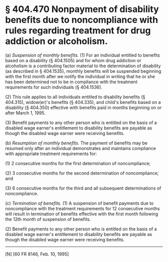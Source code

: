 # § 404.470   Nonpayment of disability benefits due to noncompliance with rules regarding treatment for drug addiction or alcoholism.

(a) *Suspension of monthly benefits.* (1) For an individual entitled to benefits based on a disability (§ 404.1505) and for whom drug addiction or alcoholism is a contributing factor material to the determination of disability (as described in § 404.1535), monthly benefits will be suspended beginning with the first month after we notify the individual in writing that he or she has been determined not to be in compliance with the treatment requirements for such individuals (§ 404.1536).


(2) This rule applies to all individuals entitled to disability benefits (§ 404.315), widow(er)'s benefits (§ 404.335), and child's benefits based on a disability (§ 404.350) effective with benefits paid in months beginning on or after March 1, 1995.


(3) Benefit payments to any other person who is entitled on the basis of a disabled wage earner's entitlement to disability benefits are payable as though the disabled wage earner were receiving benefits.


(b) *Resumption of monthly benefits.* The payment of benefits may be resumed only after an individual demonstrates and maintains compliance with appropriate treatment requirements for:


(1) 2 consecutive months for the first determination of noncompliance;


(2) 3 consecutive months for the second determination of noncompliance; and


(3) 6 consecutive months for the third and all subsequent determinations of noncompliance.


(c) *Termination of benefits.* (1) A suspension of benefit payments due to noncompliance with the treatment requirements for 12 consecutive months will result in termination of benefits effective with the first month following the 12th month of suspension of benefits.


(2) Benefit payments to any other person who is entitled on the basis of a disabled wage earner's entitlement to disability benefits are payable as though the disabled wage earner were receiving benefits.



---

[N] [60 FR 8146, Feb. 10, 1995]





